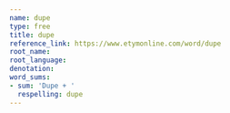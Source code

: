 ```yaml
---
name: dupe
type: free
title: dupe
reference_link: https://www.etymonline.com/word/dupe
root_name: 
root_language: 
denotation: 
word_sums:
- sum: 'Dupe + '
  respelling: dupe
---
```


